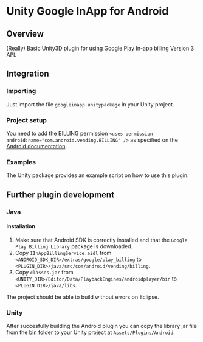 # Unity Google InApp for Android


## Overview

(Really) Basic Unity3D plugin for using Google Play In-app billing Version 3 API.


## Integration

### Importing

Just import the file `googleinapp.unitypackage` in your Unity project.

### Project setup

You need to add the BILLING permission `<uses-permission android:name="com.android.vending.BILLING" />`
as specified on the [Android documentation](http://developer.android.com/google/play/billing/billing_integrate.html#billing-permission).

### Examples

The Unity package provides an example script on how to use this plugin.


## Further plugin development

### Java

#### Installation

1. Make sure that Android SDK is correctly installed and that the `Google Play Billing Library`
package is downloaded.
2. Copy `IInAppBillingService.aidl` from `<ANDROID_SDK_DIR>/extras/google/play_billing`
to `<PLUGIN_DIR>/java/src/com/android/vending/billing`.
3. Copy `classes.jar` from `<UNITY_DIR>/Editor/Data/PlaybackEngines/androidplayer/bin`
to `<PLUGIN_DIR>/java/libs`.

The project should be able to build without errors on Eclipse.

### Unity

After succesfully building the Android plugin you can copy the library jar file from the
bin folder to your Unity project at `Assets/Plugins/Android`.
